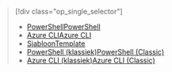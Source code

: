 > [!div class="op_single_selector"]
> * [<span data-ttu-id="ecdd0-101">PowerShell</span><span class="sxs-lookup"><span data-stu-id="ecdd0-101">PowerShell</span></span>](../articles/virtual-network/virtual-network-deploy-multinic-arm-ps.md)
> * [<span data-ttu-id="ecdd0-102">Azure CLI</span><span class="sxs-lookup"><span data-stu-id="ecdd0-102">Azure CLI</span></span>](../articles/virtual-network/virtual-network-deploy-multinic-arm-cli.md)
> * [<span data-ttu-id="ecdd0-103">Sjabloon</span><span class="sxs-lookup"><span data-stu-id="ecdd0-103">Template</span></span>](../articles/virtual-network/virtual-network-deploy-multinic-arm-template.md)
> * [<span data-ttu-id="ecdd0-104">PowerShell (klassiek)</span><span class="sxs-lookup"><span data-stu-id="ecdd0-104">PowerShell (Classic)</span></span>](../articles/virtual-network/virtual-network-deploy-multinic-classic-ps.md)
> * [<span data-ttu-id="ecdd0-105">Azure CLI (klassiek)</span><span class="sxs-lookup"><span data-stu-id="ecdd0-105">Azure CLI (Classic)</span></span>](../articles/virtual-network/virtual-network-deploy-multinic-classic-cli.md)
